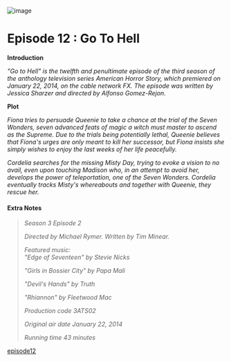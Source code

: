 
![image](https://github.com/user-attachments/assets/ca2f8a6c-123c-4ee4-9f89-5b33fca9c4a8)


# Episode 12 : Go To Hell


**Introduction**

*"Go to Hell" is the twelfth and penultimate episode of the third season of the anthology television series American Horror Story, which premiered on January 22, 2014, on the cable network FX. The episode was written by Jessica Sharzer and directed by Alfonso Gomez-Rejon.*


**Plot**

*Fiona tries to persuade Queenie to take a chance at the trial of the Seven Wonders, seven advanced feats of magic a witch must master to ascend as the Supreme. Due to the trials being potentially lethal, Queenie believes that Fiona's urges are only meant to kill her successor, but Fiona insists she simply wishes to enjoy the last weeks of her life peacefully.*

*Cordelia searches for the missing Misty Day, trying to evoke a vision to no avail, even upon touching Madison who, in an attempt to avoid her, develops the power of teleportation, one of the Seven Wonders. Cordelia eventually tracks Misty's whereabouts and together with Queenie, they rescue her.*


#### Extra Notes

> 
> *Season 3
Episode 2*
> 
>  *Directed by	Michael Rymer.
Written by	Tim Minear.*
>
> *Featured music:	
"Edge of Seventeen" by Stevie Nicks*
>
> *"Girls in Bossier City" by Papa Mali*
>
> *"Devil's Hands" by Truth*
>
> *"Rhiannon" by Fleetwood Mac*
>
> *Production code	3ATS02*
> 
> *Original air date January 22, 2014*
>
> *Running time	43 minutes*

[episode12](epsiode13.md)
